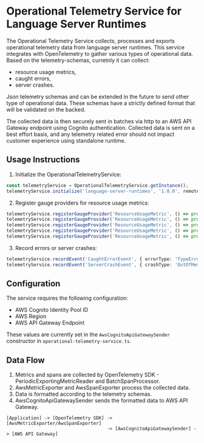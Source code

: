 # Operational Telemetry Service for Language Server Runtimes

The Operational Telemetry Service collects, processes and exports operational telemetry data from language server runtimes. This service integrates with OpenTelemetry to gather various types of operational data. Based on the telemetry-schemas, curretnly it can collect:
* resource usage metrics, 
* caught errors, 
* server crashes.

Json telemetry schemas and can be extended in the future to send other type of operational data. These schemas have a strictly defined format that will be validated on the backed.

The collected data is then securely sent in batches via http to an AWS API Gateway endpoint using Cognito authentication. Collected data is sent on a best effort basis, and any telemetry related error should not impact customer experience using standalone runtime.

## Usage Instructions

1. Initialize the OperationalTelemetryService:

```typescript
const telemetryService = OperationalTelemetryService.getInstance();
telemetryService.initialize('language-server-runtimes', '1.0.0', remoteConsole);
```

2. Register gauge providers for resource usage metrics:

```typescript
telemetryService.registerGaugeProvider('ResourceUsageMetric', () => process.cpuUsage().user, {type: 'userCpuUsage'});
telemetryService.registerGaugeProvider('ResourceUsageMetric', () => process.cpuUsage().system, {type: 'systemCpuUsage'});
telemetryService.registerGaugeProvider('ResourceUsageMetric', () => process.memoryUsage().heapUsed, {type: 'heapUsed'});
telemetryService.registerGaugeProvider('ResourceUsageMetric', () => process.memoryUsage().heapTotal, {type: 'heapTotal'});
telemetryService.registerGaugeProvider('ResourceUsageMetric', () => process.memoryUsage().rss, {type: 'rss'});
```

3. Record errors or server crashes:

```typescript
telemetryService.recordEvent('CaughtErrorEvent', { errorType: 'TypeError' });
telemetryService.recordEvent('ServerCrashEvent', { crashType: 'OutOfMemory' });
```

## Configuration

The service requires the following configuration:

- AWS Cognito Identity Pool ID
- AWS Region
- AWS API Gateway Endpoint

These values are currently set in the `AwsCognitoApiGatewaySender` constructor in `operational-telemetry-service.ts`.

## Data Flow

1. Metrics and spans are collected by OpenTelemetry SDK - PeriodicExportingMetricReader and BatchSpanProcessor.
2. AwsMetricExporter and AwsSpanExporter process the collected data.
3. Data is formatted according to the telemetry schemas.
4. AwsCognitoApiGatewaySender sends the formatted data to AWS API Gateway.

```
[Application] -> [OpenTelemetry SDK] -> [AwsMetricExporter/AwsSpanExporter]
                                     -> [AwsCognitoApiGatewaySender] -> [AWS API Gateway]
```
